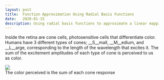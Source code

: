 ```yaml
---
layout: post
title:  Function Approximation Using Radial Basis Functions
date:   2020-01-15
description: Using radial basis functions to approximate a linear mapping
---
```

Inside the retina are cone cells, photosensitive cells that differentiate color. Humans have 3 different types of cones; __S__mall, __M__edium, and __L__arge, corresponding to the length of the wavelength that excites it. The sum of the excitement amplitudes of each type of cone is perceived to us as color.

<div class="img_row">
    <img class="col three" src="{{ site.baseurl }}/assets/img/Figure_5.gif">
</div>
<div class="col three caption">
    The color perceived is the sum of each cone response
</div>
